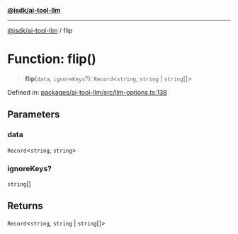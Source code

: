 [**@isdk/ai-tool-llm**](../README.md)

***

[@isdk/ai-tool-llm](../globals.md) / flip

# Function: flip()

> **flip**(`data`, `ignoreKeys`?): `Record`\<`string`, `string` \| `string`[]\>

Defined in: [packages/ai-tool-llm/src/llm-options.ts:138](https://github.com/isdk/ai-tool-llm.js/blob/1e1b7ab3f06396b8a60947ad8324e2fc8804a53b/src/llm-options.ts#L138)

## Parameters

### data

`Record`\<`string`, `string`\>

### ignoreKeys?

`string`[]

## Returns

`Record`\<`string`, `string` \| `string`[]\>
